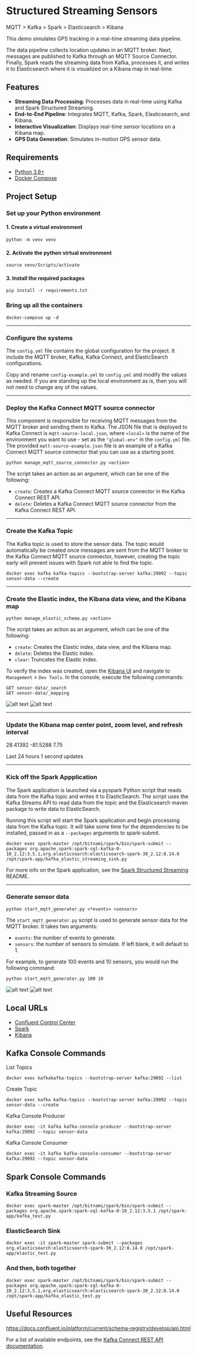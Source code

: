 
# Structured Streaming Sensors
MQTT > Kafka > Spark > Elasticsearch > Kibana

This demo simulates GPS tracking in a real-time streaming data pipeline.

The data pipeline collects location updates in an MQTT broker. Next, messages are published to Kafka through an MQTT Source Connector. Finally, Spark reads the streaming data from Kafka, processes it, and writes it to Elasticsearch where it is visualized on a Kibana map in real-time.

## Features
- **Streaming Data Processing**: Processes data in real-time using Kafka and Spark Structured Streaming.
- **End-to-End Pipeline**: Integrates MQTT, Kafka, Spark, Elasticsearch, and Kibana.
- **Interactive Visualization**: Displays real-time sensor locations on a Kibana map.
- **GPS Data Generation**: Simulates in-motion GPS sensor data.

## Requirements
- [Python 3.8+](https://www.python.org/downloads/)
- [Docker Compose](https://docs.docker.com/compose/)


## Project Setup

### Set up your Python environment
#### 1. Create a virtual environment
```
python -m venv venv
```
#### 2. Activate the python virtual environment
```
source venv/Scripts/activate
```
#### 3. Install the required packages
```
pip install -r requirements.txt
```

### Bring up all the containers
```
docker-compose up -d
```

---
### Configure the systems
The `config.yml` file contains the global configuration for the project. It include the MQTT broker, Kafka, Kafka Connect, and ElasticSearch configurations. 

Copy and rename `config-example.yml` to `config.yml` and modify the values as needed. If you are standing up the local environment as is, then you will not need to change any of the values.

---
### Deploy the Kafka Connect MQTT source connector
This component is responsible for receiving MQTT messages from the MQTT broker and sending them to Kafka. The JSON file that is deployed to Kafka Connect is `mqtt-source-local.json`, where `<local>` is the name of the environment you want to use - set as the `"global-env"` in the `config.yml` file. The provided `matt-source-example.json` file is an example of a Kafka Connect MQTT source connector that you can use as a starting point.
```
python manage_mqtt_source_connector.py <action>
```
The script takes an action as an argument, which can be one of the following:
- `create`: Creates a Kafka Connect MQTT source connector in the Kafka Connect REST API.
- `delete`: Deletes a Kafka Connect MQTT source connector from the Kafka Connect REST API.

---
### Create the Kafka Topic
The Kafka topic is used to store the sensor data. The topic would automatically be created once messages are sent from the MQTT broker to the Kafka Connect MQTT source connector, however, creating the topic early will prevent issues with Spark not able to find the topic.
```
docker exec kafka kafka-topics --bootstrap-server kafka:29092 --topic sensor-data --create
```

---
### Create the Elastic index, the Kibana data view, and the Kibana map
```
python manage_elastic_schema.py <action>
```
The script takes an action as an argument, which can be one of the following:
- `create`: Creates the Elastic index, data view, and the Kibana map.
- `delete`: Deletes the Elastic index.
- `clear`: Truncates the Elastic index.


To verify the index was created, open the [Kibana UI](http://localhost:5601) and navigate to `Management` > `Dev Tools`. In the console, execute the following commands:
```
GET sensor-data/_search
GET sensor-data/_mapping
```
![alt text](./img/dev-tools-1.png)
![alt text](./img/dev-tools-2.png)

---
### Update the Kibana map center point, zoom level, and refresh interval
28.41392
-81.5288
7.75

Last 24 hours
1 second updates

---
### Kick off the Spark Appplication
The Spark application is launched via a pyspark Python script that reads data from the Kafka topic and writes it to ElasticSearch. The script uses the Kafka Streams API to read data from the topic and the Elasticsearch maven package to write data to ElasticSearch.

Running this script will start the Spark application and begin processing data from the Kafka topic. It will take some time for the dependencies to be installed, passed in as a `--packages` arguments to spark-submit.
```
docker exec spark-master /opt/bitnami/spark/bin/spark-submit --packages org.apache.spark:spark-sql-kafka-0-10_2.12:3.5.1,org.elasticsearch:elasticsearch-spark-30_2.12:8.14.0 /opt/spark-app/kafka_elastic_streaming_sink.py
```
For more info on the Spark application, see the [Spark Structured Streaming](https://github.com/matt-west/kafka-spark-streaming/blob/main/spark-app/README.md) README.

---
### Generate sensor data
```
python start_mqtt_generator.py <*events> <sensors>
```
The `start_mqtt_generator.py` script is used to generate sensor data for the MQTT broker. It takes two arguments: 
- `events`: the number of events to generate.
- `sensors`: the number of sensors to simulate. If left blank, it will default to 1.

For example, to generate 100 events and 10 sensors, you would run the following command:
```
python start_mqtt_generator.py 100 10
```


![alt text](./img/console.png)
![alt text](./img/map.png)




## Local URLs
- [Confluent Control Center](http://localhost:9021)
- [Spark](http://localhost:8080)
- [Kibana](http://localhost:5601)


## Kafka Console Commands
List Topics
```
docker exec kafkakafka-topics --bootstrap-server kafka:29092 --list
```
Create Topic
```
docker exec kafka kafka-topics --bootstrap-server kafka:29092 --topic sensor-data --create 
```
Kafka Console Producer
```
docker exec -it kafka kafka-console-producer --bootstrap-server kafka:29092 --topic sensor-data
```
Kafka Console Consumer
```
docker exec -it kafka kafka-console-consumer --bootstrap-server kafka:29092 --topic sensor-data
```


## Spark Console Commands
### Kafka Streaming Source
```
docker exec spark-master /opt/bitnami/spark/bin/spark-submit --packages org.apache.spark:spark-sql-kafka-0-10_2.12:3.5.1 /opt/spark-app/kafka_test.py
```

### ElasticSearch Sink
```
docker exec -it spark-master spark-submit --packages org.elasticsearch:elasticsearch-spark-30_2.12:8.14.0 /opt/spark-app/elastic_test.py
```

### And then, both together
```
docker exec spark-master /opt/bitnami/spark/bin/spark-submit --packages org.apache.spark:spark-sql-kafka-0-10_2.12:3.5.1,org.elasticsearch:elasticsearch-spark-30_2.12:8.14.0 /opt/spark-app/kafka_elastic_test.py
```


## Useful Resources
https://docs.confluent.io/platform/current/schema-registry/develop/api.html

For a list of available endpoints, see the [Kafka Connect REST API documentation](https://docs.confluent.io/current/connect/references/restapi.html).








